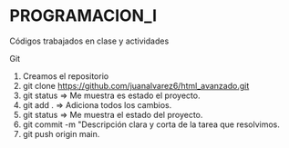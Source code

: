 # PROGRAMACION_I
Códigos trabajados en clase y actividades

Git
1. Creamos el repositorio
2. git clone https://github.com/juanalvarez6/html_avanzado.git
3. git status => Me muestra es estado el proyecto.
4. git add . => Adiciona todos los cambios.
5. git status => Me muestra el estado del proyecto.
6. git commit -m "Descripción clara y corta de la tarea que resolvimos.
7. git push origin main.
